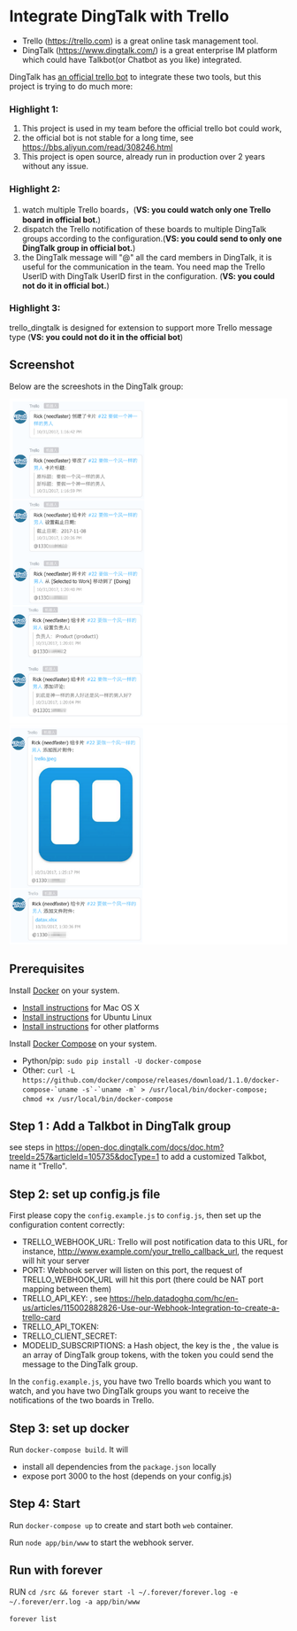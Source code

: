 # Integrate DingTalk with Trello

* Trello (https://trello.com) is a great online task management tool. 
* DingTalk (https://www.dingtalk.com/) is a great enterprise IM platform which could have Talkbot(or Chatbot as you like) integrated.

DingTalk has [an official trello bot](https://open-doc.dingtalk.com/docs/doc.htm?treeId=257&articleId=106436&docType=1) to integrate these two tools, but this project is trying to do much more:

### Highlight 1:
1. This project is used in my team before the official trello bot could work,  
2. the official bot is not stable for a long time, see https://bbs.aliyun.com/read/308246.html 
3. This project is open source, already run in production over 2 years without any issue.


### Highlight 2:
1. watch multiple Trello boards，(**VS: you could watch only one Trello board in official bot.**)
2. dispatch the Trello notification of these boards to multiple DingTalk groups according to the configuration.(**VS: you could send to only one DingTalk group in official bot.**)
3. the DingTalk message will "@" all the card members in DingTalk, it is useful for the communication in the team. You need map the Trello UserID with DingTalk UserID first in the configuration. (**VS: you could not do it in official bot.**)

### Highlight 3:
trello_dingtalk is designed for extension to support more Trello message type (**VS: you could not do it in the official bot**)

## Screenshot
Below are the screeshots in the DingTalk group:

![](resources/trello1.png)
![](resources/trello2.png) 

## Prerequisites

Install [Docker](https://www.docker.com/) on your system.

* [Install instructions](https://docs.docker.com/installation/mac/) for Mac OS X
* [Install instructions](https://docs.docker.com/installation/ubuntulinux/) for Ubuntu Linux
* [Install instructions](https://docs.docker.com/installation/) for other platforms

Install [Docker Compose](http://docs.docker.com/compose/) on your system.

* Python/pip: `sudo pip install -U docker-compose`
* Other: ``curl -L https://github.com/docker/compose/releases/download/1.1.0/docker-compose-`uname -s`-`uname -m` > /usr/local/bin/docker-compose; chmod +x /usr/local/bin/docker-compose``
## Step 1 : Add a Talkbot in DingTalk group

see steps in https://open-doc.dingtalk.com/docs/doc.htm?treeId=257&articleId=105735&docType=1 to add a customized  Talkbot, name it "Trello".

## Step 2: set up config.js file

First please copy the `config.example.js` to `config.js`, then set up the configuration content correctly:

- TRELLO_WEBHOOK_URL: Trello will post notification data to this URL, for instance, http://www.example.com/your_trello_callback_url, the request will hit your server
- PORT: Webhook server will listen on this port, the request of TRELLO_WEBHOOK_URL will hit this port (there could be NAT port mapping between them)
- TRELLO_API_KEY: <trello API key>, see https://help.datadoghq.com/hc/en-us/articles/115002882826-Use-our-Webhook-Integration-to-create-a-trello-card
- TRELLO_API_TOKEN: <trello API token>
- TRELLO_CLIENT_SECRET: <trello client secret>
- MODELID_SUBSCRIPTIONS: a Hash object, the key is the <trello board ID which you want to watch>, the value is an array of DingTalk group tokens, with the token you could send the message to the DingTalk group.

In the `config.example.js`, you have two Trello boards which you want to watch, and you have two DingTalk groups you want to receive the notifications of the two boards in Trello.

## Step 3: set up docker

Run `docker-compose build`. It will

* install all dependencies from the `package.json` locally
* expose port 3000 to the host (depends on your config.js)

## Step 4: Start

Run `docker-compose up` to create and start both `web` container.

Run `node app/bin/www` to start the webhook server.

## Run with forever
RUN `cd /src && forever start -l ~/.forever/forever.log -e ~/.forever/err.log -a app/bin/www`

`forever list`
